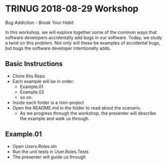 # TRINUG 2018-08-29 Workshop

_Bug Addiction - Break Your Habit_

In this workshop, we will explore together some of the common ways that software developers accidentally add bugs in our software. Today, we study a twist on this problem. Not only will these be examples of accidental bugs, but bugs the software developer intentionally adds.

## Basic Instructions

* Clone this Repo
* Each example will be in order:
  * Example.01
  * Example.02
  * so on.
* Inside each folder is a mini-project
* Open the README.md in the folder to read about the scenario.
  * As we progress through the workshop, the presenter will describe the example and walk us through.
  
## Example.01

* Open Users.Roles.sln
* Run the unit tests in User.Roles.Tests
* The presenter will guide us through

